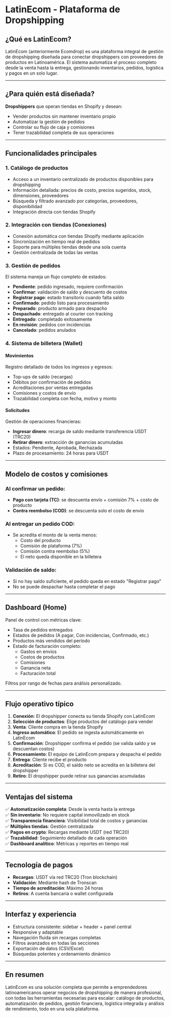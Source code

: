 # LatinEcom - Plataforma de Dropshipping

## ¿Qué es LatinEcom?

LatinEcom (anteriormente Ecomdrop) es una plataforma integral de gestión de dropshipping diseñada para conectar dropshippers con proveedores de productos en Latinoamérica. El sistema automatiza el proceso completo desde la venta hasta la entrega, gestionando inventarios, pedidos, logística y pagos en un solo lugar.

---

## ¿Para quién está diseñada?

**Dropshippers** que operan tiendas en Shopify y desean:
- Vender productos sin mantener inventario propio
- Automatizar la gestión de pedidos
- Controlar su flujo de caja y comisiones
- Tener trazabilidad completa de sus operaciones

---

## Funcionalidades principales

### 1. **Catálogo de productos**
- Acceso a un inventario centralizado de productos disponibles para dropshipping
- Información detallada: precios de costo, precios sugeridos, stock, dimensiones, proveedores
- Búsqueda y filtrado avanzado por categorías, proveedores, disponibilidad
- Integración directa con tiendas Shopify

### 2. **Integración con tiendas (Conexiones)**
- Conexión automática con tiendas Shopify mediante aplicación
- Sincronización en tiempo real de pedidos
- Soporte para múltiples tiendas desde una sola cuenta
- Gestión centralizada de todas las ventas

### 3. **Gestión de pedidos**
El sistema maneja un flujo completo de estados:
- **Pendiente**: pedido ingresado, requiere confirmación
- **Confirmar**: validación de saldo y descuento de costos
- **Registrar pago**: estado transitorio cuando falta saldo
- **Confirmado**: pedido listo para procesamiento
- **Preparado**: producto armado para despacho
- **Despachado**: entregado al courier con tracking
- **Entregado**: completado exitosamente
- **En revisión**: pedidos con incidencias
- **Cancelado**: pedidos anulados

### 4. **Sistema de billetera (Wallet)**

#### Movimientos
Registro detallado de todos los ingresos y egresos:
- Top-ups de saldo (recargas)
- Débitos por confirmación de pedidos
- Acreditaciones por ventas entregadas
- Comisiones y costos de envío
- Trazabilidad completa con fecha, motivo y monto

#### Solicitudes
Gestión de operaciones financieras:
- **Ingresar dinero**: recarga de saldo mediante transferencia USDT (TRC20)
- **Retirar dinero**: extracción de ganancias acumuladas
- Estados: Pendiente, Aprobada, Rechazada
- Plazo de procesamiento: 24 horas para USDT

---

## Modelo de costos y comisiones

### Al confirmar un pedido:
- **Pago con tarjeta (TC)**: se descuenta envío + comisión 7% + costo de producto
- **Contra reembolso (COD)**: se descuenta solo el costo de envío

### Al entregar un pedido COD:
- Se acredita el monto de la venta menos:
  - Costo del producto
  - Comisión de plataforma (7%)
  - Comisión contra reembolso (5%)
  - El neto queda disponible en la billetera

### Validación de saldo:
- Si no hay saldo suficiente, el pedido queda en estado "Registrar pago"
- No se puede despachar hasta completar el pago

---

## Dashboard (Home)

Panel de control con métricas clave:
- Tasa de pedidos entregados
- Estados de pedidos (A pagar, Con incidencias, Confirmado, etc.)
- Productos más vendidos del período
- Estado de facturación completo:
  - Gastos en envíos
  - Costos de productos
  - Comisiones
  - Ganancia neta
  - Facturación total

Filtros por rango de fechas para análisis personalizado.

---

## Flujo operativo típico

1. **Conexión**: El dropshipper conecta su tienda Shopify con LatinEcom
2. **Selección de productos**: Elige productos del catálogo para vender
3. **Venta**: Cliente compra en la tienda Shopify
4. **Ingreso automático**: El pedido se ingesta automáticamente en LatinEcom
5. **Confirmación**: Dropshipper confirma el pedido (se valida saldo y se descuentan costos)
6. **Procesamiento**: El equipo de LatinEcom prepara y despacha el pedido
7. **Entrega**: Cliente recibe el producto
8. **Acreditación**: Si es COD, el saldo neto se acredita en la billetera del dropshipper
9. **Retiro**: El dropshipper puede retirar sus ganancias acumuladas

---

## Ventajas del sistema

✅ **Automatización completa**: Desde la venta hasta la entrega  
✅ **Sin inventario**: No requiere capital inmovilizado en stock  
✅ **Transparencia financiera**: Visibilidad total de costos y ganancias  
✅ **Múltiples tiendas**: Gestión centralizada  
✅ **Pagos en crypto**: Recargas mediante USDT (red TRC20)  
✅ **Trazabilidad**: Seguimiento detallado de cada operación  
✅ **Dashboard analítico**: Métricas y reportes en tiempo real  

---

## Tecnología de pagos

- **Recargas**: USDT vía red TRC20 (Tron blockchain)
- **Validación**: Mediante hash de Tronscan
- **Tiempo de acreditación**: Máximo 24 horas
- **Retiros**: A cuenta bancaria o wallet configurada

---

## Interfaz y experiencia

- Estructura consistente: sidebar + header + panel central
- Responsive y adaptable
- Navegación fluida sin recargas completas
- Filtros avanzados en todas las secciones
- Exportación de datos (CSV/Excel)
- Búsquedas potentes y ordenamiento dinámico


---

## En resumen

LatinEcom es una solución completa que permite a emprendedores latinoamericanos operar negocios de dropshipping de manera profesional, con todas las herramientas necesarias para escalar: catálogo de productos, automatización de pedidos, gestión financiera, logística integrada y análisis de rendimiento, todo en una sola plataforma.
